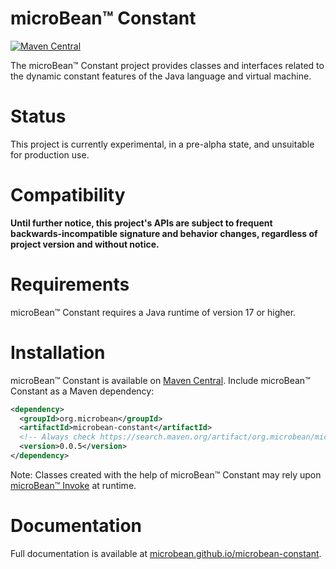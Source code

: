 # microBean™ Constant

[![Maven Central](https://maven-badges.herokuapp.com/maven-central/org.microbean/microbean-constant/badge.svg)](https://maven-badges.herokuapp.com/maven-central/org.microbean/microbean-constant)

The microBean™ Constant project provides classes and interfaces related to the dynamic constant features of the Java
language and virtual machine.

# Status

This project is currently experimental, in a pre-alpha state, and unsuitable for production use.

# Compatibility

**Until further notice, this project's APIs are subject to frequent backwards-incompatible signature and behavior
changes, regardless of project version and without notice.**

# Requirements

microBean™ Constant requires a Java runtime of version 17 or higher.

# Installation

microBean™ Constant is available on [Maven Central](https://search.maven.org/).  Include microBean™ Constant as a Maven
dependency:

```xml
<dependency>
  <groupId>org.microbean</groupId>
  <artifactId>microbean-constant</artifactId>
  <!-- Always check https://search.maven.org/artifact/org.microbean/microbean-constant for up-to-date available versions. -->
  <version>0.0.5</version>
</dependency>
```

Note: Classes created with the help of microBean™ Constant may rely upon [microBean™
Invoke](https://microbean.github.io/microbean-invoke/) at runtime.

# Documentation

Full documentation is available at
[microbean.github.io/microbean-constant](https://microbean.github.io/microbean-constant/).
